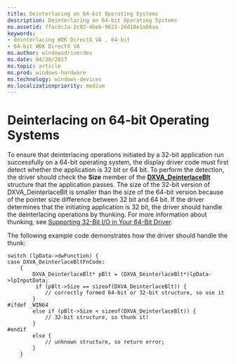 ```yaml
---
title: Deinterlacing on 64-bit Operating Systems
description: Deinterlacing on 64-bit Operating Systems
ms.assetid: ffac0c1a-2c92-4beb-9622-26d10e1a06aa
keywords:
- deinterlacing WDK DirectX VA , 64-bit
- 64-bit WDK DirectX VA
ms.author: windowsdriverdev
ms.date: 04/20/2017
ms.topic: article
ms.prod: windows-hardware
ms.technology: windows-devices
ms.localizationpriority: medium
---
```


# Deinterlacing on 64-bit Operating Systems


To ensure that deinterlacing operations initiated by a 32-bit application run successfully on a 64-bit operating system, the display driver code must first detect whether the application is 32 bit or 64 bit. To perform the detection, the driver should check the **Size** member of the [**DXVA\_DeinterlaceBlt**](https://msdn.microsoft.com/library/windows/hardware/ff563912) structure that the application passes. The size of the 32-bit version of DXVA\_DeinterlaceBlt is smaller than the size of the 64-bit version because of the pointer size difference between 32 bit and 64 bit. If the driver determines that the initiating application is 32 bit, the driver should handle the deinterlacing operations by thunking. For more information about thunking, see [Supporting 32-Bit I/O in Your 64-Bit Driver](https://msdn.microsoft.com/library/windows/hardware/ff563897).

The following example code demonstrates how the driver should handle the thunk:

```
switch (lpData->dwFunction) {
case DXVA_DeinterlaceBltFnCode:
    {   
        DXVA_DeinterlaceBlt* pBlt = (DXVA_DeinterlaceBlt*)lpData->lpInputData; 
         if (pBlt->Size == sizeof(DXVA_DeinterlaceBlt)) {
            // correctly formed 64-bit or 32-bit structure, so use it
        }
#ifdef _WIN64
        else if (pBlt->Size < sizeof(DXVA_DeinterlaceBlt)) {
            // 32-bit structure, so thunk it!
        }
#endif
        else {
            // unknown structure, so return error;
        }
    }
```

 

 





